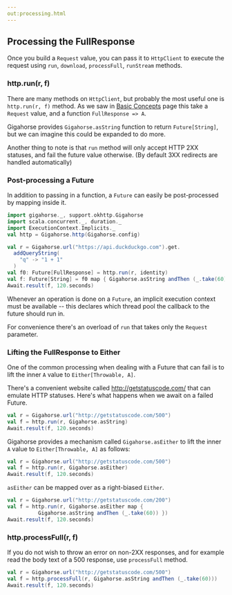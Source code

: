 ```yaml
---
out:processing.html
---
```


  [concepts]: concepts.html

Processing the FullResponse
---------------------------

Once you build a `Request` value, you can pass it to `HttpClient`
to execute the request using `run`, `download`, `processFull`, `runStream` methods.

### http.run(r, f)

There are many methods on `HttpClient`, but probably the most useful one is
`http.run(r, f)` method. As we saw in [Basic Concepts][concepts] page
this take a `Request` value, and a function `FullResponse => A`.

Gigahorse provides `Gigahorse.asString` function to return `Future[String]`,
but we can imagine this could be expanded to do more.

Another thing to note is that `run` method will only accept HTTP 2XX statuses,
and fail the future value otherwise. (By default 3XX redirects are handled automatically)

### Post-processing a Future

In addition to passing in a function, a `Future` can easily be post-processed
by mapping inside it.

```scala
import gigahorse._, support.okhttp.Gigahorse
import scala.concurrent._, duration._
import ExecutionContext.Implicits._
val http = Gigahorse.http(Gigahorse.config)

val r = Gigahorse.url("https://api.duckduckgo.com").get.
  addQueryString(
    "q" -> "1 + 1"
  )
val f0: Future[FullResponse] = http.run(r, identity)
val f: Future[String] = f0 map { Gigahorse.asString andThen (_.take(60)) }
Await.result(f, 120.seconds)
```

Whenever an operation is done on a `Future`, an implicit execution context must be available
-- this declares which thread pool the callback to the future should run in.

For convenience there's an overload of `run` that takes only the `Request` parameter.

### Lifting the FullResponse to Either

One of the common processing when dealing with a Future that can fail is to
lift the inner `A` value to `Either[Throwable, A]`.

There's a convenient website called <http://getstatuscode.com/>
that can emulate HTTP statuses. Here's what happens when we await on a failed Future.

```scala
val r = Gigahorse.url("http://getstatuscode.com/500")
val f = http.run(r, Gigahorse.asString)
Await.result(f, 120.seconds)
```

Gigahorse provides a mechanism called `Gigahorse.asEither` to
lift the inner `A` value to `Either[Throwable, A]` as follows:

```scala
val r = Gigahorse.url("http://getstatuscode.com/500")
val f = http.run(r, Gigahorse.asEither)
Await.result(f, 120.seconds)
```

`asEither` can be mapped over as a right-biased `Either`.

```scala
val r = Gigahorse.url("http://getstatuscode.com/200")
val f = http.run(r, Gigahorse.asEither map {
          Gigahorse.asString andThen (_.take(60)) })
Await.result(f, 120.seconds)
```

### http.processFull(r, f)

If you do not wish to throw an error on non-2XX responses, and for example
read the body text of a 500 response, use `processFull` method.

```scala
val r = Gigahorse.url("http://getstatuscode.com/500")
val f = http.processFull(r, Gigahorse.asString andThen (_.take(60)))
Await.result(f, 120.seconds)
```

